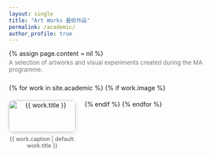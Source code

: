 ```yaml
---
layout: single
title: "Art Works 藝術作品"
permalink: /academic/
author_profile: true
---
```


{% assign page.content = nil %}

<p style="color:#777; font-size:0.95em; margin-top:-10px; margin-bottom:25px;">
  A selection of artworks and visual experiments created during the MA programme.
</p>

<!-- 图片画廊 -->
<div class="gallery">
  {% for work in site.academic %}
    {% if work.image %}
      <div class="gallery-item">
        <a href="{{ work.image }}" data-lightbox="art-gallery" data-title="{{ work.caption | default: work.title }}">
          <img src="{{ work.image }}" alt="{{ work.title }}">
        </a>
        <p class="caption">{{ work.caption | default: work.title }}</p>
      </div>
    {% endif %}
  {% endfor %}
</div>

<!-- 引入 Lightbox2 -->
<link href="https://cdnjs.cloudflare.com/ajax/libs/lightbox2/2.11.3/css/lightbox.min.css" rel="stylesheet" />
<script src="https://cdnjs.cloudflare.com/ajax/libs/lightbox2/2.11.3/js/lightbox.min.js"></script>

<style>
.gallery {
  display: flex;
  flex-wrap: wrap;
  justify-content: flex-start;
  gap: 20px;
  margin-top: 25px;
}

.gallery-item {
  width: 30%;
  text-align: center;
}

.gallery-item img {
  width: 100%;
  border-radius: 10px;
  box-shadow: 0 2px 8px rgba(0,0,0,0.15);
  transition: transform 0.2s ease;
}

.gallery-item img:hover {
  transform: scale(1.03);
}

.caption {
  font-size: 0.9em;
  color: #555;
  margin-top: 8px;
}
</style>
